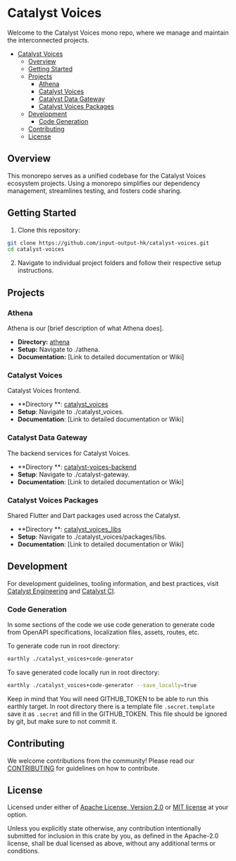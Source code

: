 # Catalyst Voices

<!-- markdownlint-disable MD029 -->

Welcome to the Catalyst Voices mono repo, where we manage and maintain the interconnected projects.

- [Catalyst Voices](#catalyst-voices)
  - [Overview](#overview)
  - [Getting Started](#getting-started)
  - [Projects](#projects)
    - [Athena](#athena)
    - [Catalyst Voices](#catalyst-voices-1)
    - [Catalyst Data Gateway](#catalyst-data-gateway)
    - [Catalyst Voices Packages](#catalyst-voices-packages)
  - [Development](#development)
    - [Code Generation](#code-generation)
  - [Contributing](#contributing)
  - [License](#license)

## Overview

This monorepo serves as a unified codebase for the Catalyst Voices ecosystem projects.
Using a monorepo simplifies our dependency management, streamlines testing, and fosters code
sharing.

## Getting Started

1. Clone this repository:

```sh
git clone https://github.com/input-output-hk/catalyst-voices.git
cd catalyst-voices
```

2. Navigate to individual project folders and follow their respective setup instructions.

## Projects

### Athena

Athena is our [brief description of what Athena does].

* **Directory:** [athena](https://github.com/input-output-hk/catalyst-voices/tree/main/athena)
* **Setup:** Navigate to ./athena.
* **Documentation:** [Link to detailed documentation or Wiki]

### Catalyst Voices

Catalyst Voices frontend.

* **Directory
  **: [catalyst_voices](https://github.com/input-output-hk/catalyst-voices/tree/main/catalyst_voices)
* **Setup**: Navigate to ./catalyst_voices.
* **Documentation**: [Link to detailed documentation or Wiki]

### Catalyst Data Gateway

The backend services for Catalyst Voices.

* **Directory
  **: [catalyst-voices-backend](https://github.com/input-output-hk/catalyst-voices/tree/main/catalyst-gateway)
* **Setup**: Navigate to ./catalyst-gateway.
* **Documentation**: [Link to detailed documentation or Wiki]

### Catalyst Voices Packages

Shared Flutter and Dart packages used across the Catalyst.

* **Directory
  **: [catalyst_voices_libs](https://github.com/input-output-hk/catalyst-voices/tree/main/catalyst_voices/packages/libs)
* **Setup**: Navigate to ./catalyst_voices/packages/libs.
* **Documentation**: [Link to detailed documentation or Wiki]

## Development

For development guidelines, tooling information, and best practices,
visit [Catalyst Engineering](https://github.com/input-output-hk/catalyst-engineering)
and [Catalyst CI](https://input-output-hk.github.io/catalyst-ci/).

### Code Generation

In some sections of the code we use code generation to generate code from OpenAPI specifications, localization files, assets, routes, etc.

To generate code run in root directory:

```sh
earthly ./catalyst_voices+code-generator 
```

To save generated code locally run in root directory:

```sh
earthly ./catalyst_voices+code-generator --save_locally=true
```

Keep in mind that You will need GITHUB_TOKEN to be able to run this earthly target.
In root directory there is a template file `.secret.template` save it as `.secret` and fill in the GITHUB_TOKEN. This file should be ignored by git, but make sure to not commit it.

## Contributing

We welcome contributions from the community!
Please read our [CONTRIBUTING](CONTRIBUTING.md) for guidelines on how to contribute.

## License

Licensed under either of [Apache License, Version 2.0](LICENSE-APACHE) or [MIT license](LICENSE-MIT)
at your option.

Unless you explicitly state otherwise, any contribution intentionally submitted
for inclusion in this crate by you, as defined in the Apache-2.0 license, shall
be dual licensed as above, without any additional terms or conditions.
